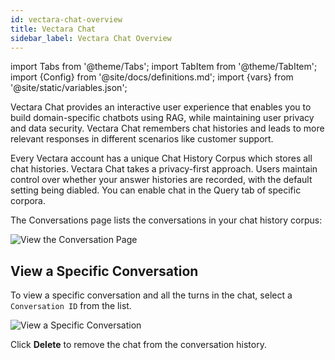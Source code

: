 ```yaml
---
id: vectara-chat-overview
title: Vectara Chat
sidebar_label: Vectara Chat Overview
---
```


import Tabs from '@theme/Tabs';
import TabItem from '@theme/TabItem';
import {Config} from '@site/docs/definitions.md';
import {vars} from '@site/static/variables.json';

Vectara Chat provides an interactive user experience that enables you to build 
domain-specific chatbots using RAG, while maintaining user privacy and data 
security. Vectara Chat remembers chat histories and leads to more relevant 
responses in different scenarios like customer support. 

Every Vectara account has a unique Chat History Corpus which stores all chat 
histories. Vectara Chat takes a privacy-first approach. Users maintain 
control over whether your answer histories are recorded, with the default 
setting being diabled. You can enable chat in the Query tab of specific 
corpora.

The Conversations page lists the conversations in your chat history corpus:

![View the Conversation Page](/img/view_conversations.png)

## View a Specific Conversation

To view a specific conversation and all the turns in the chat, select 
a `Conversation ID` from the list.

![View a Specific Conversation](/img/view_specific_conversation.png)

Click **Delete** to remove the chat from the conversation history.